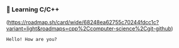 ### 🚀 Learning C/C++   

(https://roadmap.sh/card/wide/68248ea62755c70244fdcc1c?variant=light&roadmaps=cpp%2Ccomputer-science%2Cgit-github)

`Hello! How are you?` 

<!--

**TalhaAhmedCho/TalhaAhmedCho** is a ✨ _special_ ✨ repository because its `README.md` (this file) appears on your GitHub profile.

Here are some ideas to get you started:

- 🔭 I’m currently working on ...
- 🌱 I’m currently learning ...
- 👯 I’m looking to collaborate on ...
- 🤔 I’m looking for help with ...
- 💬 Ask me about ...
- 📫 How to reach me: ...
- 😄 Pronouns: ...
- ⚡ Fun fact: ...
-->


